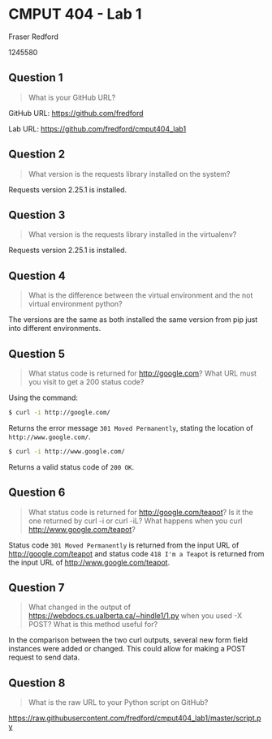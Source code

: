 # CMPUT 404 - Lab 1

Fraser Redford

1245580

## Question 1

> What is your GitHub URL?

GitHub URL: https://github.com/fredford

Lab URL: https://github.com/fredford/cmput404_lab1

## Question 2

> What version is the requests library installed on the system?

Requests version 2.25.1 is installed.

## Question 3

> What version is the requests library installed in the virtualenv?

Requests version 2.25.1 is installed.

## Question 4

> What is the difference between the virtual environment and the not virtual environment python?

The versions are the same as both installed the same version from pip just into different environments.

## Question 5

> What status code is returned for http://google.com? What URL must you visit to get a 200 status code?

Using the command:

```bash
$ curl -i http://google.com/
```

Returns the error message `301 Moved Permanently`, stating the location of `http://www.google.com/`.

```bash
$ curl -i http://www.google.com/
```

Returns a valid status code of `200 OK`.

## Question 6

> What status code is returned for http://google.com/teapot? Is it the one returned by curl -i or curl -iL? What happens when you curl http://www.google.com/teapot?

Status code `301 Moved Permanently` is returned from the input URL of http://google.com/teapot and status code `418 I'm a Teapot` is returned from the input URL of http://www.google.com/teapot.

## Question 7

> What changed in the output of https://webdocs.cs.ualberta.ca/~hindle1/1.py when you used -X POST? What is this method useful for?

In the comparison between the two curl outputs, several new form field instances were added or changed. This could allow for making a POST request to send data.

## Question 8

> What is the raw URL to your Python script on GitHub?

https://raw.githubusercontent.com/fredford/cmput404_lab1/master/script.py